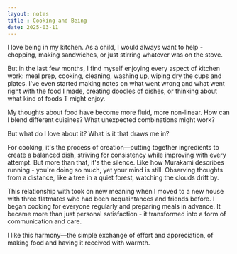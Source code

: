 ```yaml
---
layout: notes
title : Cooking and Being
date: 2025-03-11
---
```

I love being in my kitchen. As a child, I would always want to help - chopping, making sandwiches, or just stirring whatever was on the stove. 

But in the last few months, I find myself enjoying every aspect of kitchen work: meal prep, cooking, cleaning, washing up, wiping dry the cups and plates. I've even started making notes on what went wrong and what went right with the food I made, creating doodles of dishes, or thinking about what kind of foods T might enjoy.

My thoughts about food have become more fluid, more non-linear. How can I blend different cuisines? What unexpected combinations might work?

But what do I love about it? What is it that draws me in?

For cooking, it's the process of creation—putting together ingredients to create a balanced dish, striving for consistency while improving with every attempt. But more than that, it's the silence. Like how Murakami describes running - you're doing so much, yet your mind is still. Observing thoughts from a distance, like a tree in a quiet forest, watching the clouds drift by.

This relationship with took on new meaning when I moved to a new house with three flatmates who had been acquaintances and friends before. I began cooking for everyone regularly and preparing meals in advance. It became more than just personal satisfaction - it transformed into a form of communication and care.

I like this harmony—the simple exchange of effort and appreciation, of making food and having it received with warmth.
